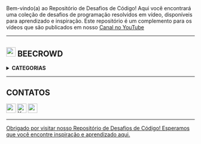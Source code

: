 ## 
<p>
Bem-vindo(a) ao Repositório de Desafios de Código! Aqui você encontrará uma coleção de desafios de programação resolvidos em vídeo, disponíveis para aprendizado e inspiração. Este repositório é um complemento para os vídeos que são publicados em nosso 
<a href="https://www.youtube.com/channel/UCcue5aa6HAaiqoviCtsrySQ">Canal no YouTube</a></p>

---



<div align="left">
    
## <img width="25" height="25" src="https://www.beecrowd.com.br/judge/favicon.ico?1635097036">  BEECROWD  <br>

</div>

<details>
    <summary><strong>CATEGORIAS</strong></summary>
    <details>
    <summary><strong>Iniciante</strong></summary>
    <br />
    <div align="left">
        <table border=1>
            <tr>
                <th colspan="5">Iniciante</th>
            </tr>
            <tr>
                <th colspan="5"></th>
            </tr>
            <tr>
                <th>PROBLEMA</th>
                <th align="center"><img src="https://img.shields.io/badge/c++-%2300599C.svg?style=for-the-badge&logo=c%2B%2B&logoColor=white" alt="C++"></img></th>
                <th align="center"><img src="https://img.shields.io/badge/YouTube-%23FF0000.svg?style=for-the-badge&logo=YouTube&logoColor=white alt="YouTube"></img></th>
            </tr>
            <tr>
                <td align="left">1000 - Hello World!</td>
                 <td align="center">  
                    <a href="https://github.com/eduardoamorim-dev/code-challenges/blob/main/beecrowd/1000-HelloWorld.cpp">
                        <img src="https://github.com/eduardoamorim-dev/code-challenges/assets/86995782/7b2ab23c-e012-4d3e-bf42-5d717b882fdd" width="38px""></img>
                    </a>
                 </td>
                 <td align="center">
                    <a href="https://www.youtube.com/watch?v=FCpWPfSjEJs">
                        <img src="https://github.com/eduardoamorim-dev/code-challenges/assets/86995782/7b2ab23c-e012-4d3e-bf42-5d717b882fdd" width="38px""></img>
                    </a>
                 </td>
                </tr>
                <tr>
            <tr>
               <td align="left">1001 - Extremamente Básico</td>
                  <td align="center">  
                    <a href="https://github.com/eduardoamorim-dev/code-challenges/blob/main/beecrowd/1001-ExtremamenteBasico.cpp">
                        <img src="https://github.com/eduardoamorim-dev/code-challenges/assets/86995782/7b2ab23c-e012-4d3e-bf42-5d717b882fdd" width="38px""></img>
                    </a>
                 </td>
                 <td align="center">
                    <a href="https://www.youtube.com/@eduardoamorimdev">
                        <img src="https://github.com/eduardoamorim-dev/code-challenges/assets/86995782/7b2ab23c-e012-4d3e-bf42-5d717b882fdd" width="38px""></img>
                    </a>
                 </td>
              </tr>
            <tr>
               <td align="left">1002 - Área do Círculo</td>
                  <td align="center">
                    <!--  
                    <a href="https://github.com/eduardoamorim-dev/code-challenges/blob/main/beecrowd/1001-ExtremamenteBasico.cpp">
                        <img src="https://github.com/eduardoamorim-dev/code-challenges/assets/86995782/7b2ab23c-e012-4d3e-bf42-5d717b882fdd" width="38px""></img>
                    </a>
                    -->
<p>Em breve</p>
                 </td>
                 <td align="center"> 
<!-- 
                <a href="https://www.youtube.com/watch?v=2jjG7WtUaEA">
                        <img src="https://github.com/eduardoamorim-dev/code-challenges/assets/86995782/7b2ab23c-e012-4d3e-bf42-5d717b882fdd" width="38px""></img>
                    </a>
-->
                     <p>Em breve</p>  
                 </td>
              </tr>
             </table>
         </div>
    </details>  
</details>

---

## CONTATOS  <br>

<div align="left">
  <!-- Linkedin -->
  <a href="https://linkedin.com/in/eduardoamorimm-dev" target="_blank"><img height="25" src="https://img.shields.io/badge/linkedin-%230077B5.svg?style=for-the-badge&logo=linkedin&logoColor=white" style="vertical-align:top margin:6px 4px"></a> 
<!-- YouTube -->
  <a href="https://www.youtube.com/@eduardoamorimdev" target="_blank"><img height="25" src="https://img.shields.io/badge/YouTube-%23FF0000.svg?style=for-the-badge&logo=YouTube&logoColor=white" alt="YouTube" style="vertical-align:top margin:6px 4px"></a>
<!-- instagram -->
  <a href="https://www.instagram.com/eduardoamorim.dev/" target="_blank"><img height="25" src="https://img.shields.io/badge/Instagram-%23E4405F.svg?style=for-the-badge&logo=Instagram&logoColor=white" style="vertical-align:top margin:6px 4px">
</div> 

---



Obrigado por visitar nosso Repositório de Desafios de Código! Esperamos que você encontre inspiração e aprendizado aqui. 
